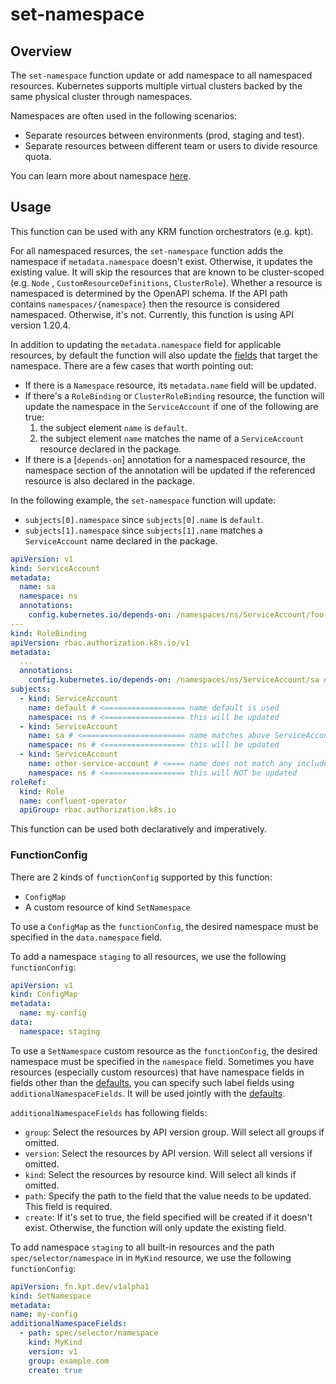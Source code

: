 # set-namespace

## Overview

<!--mdtogo:Short-->

The `set-namespace` function update or add namespace to all namespaced
resources. Kubernetes supports multiple virtual clusters backed by the same
physical cluster through namespaces.

Namespaces are often used in the following scenarios:

- Separate resources between environments (prod, staging and test).
- Separate resources between different team or users to divide resource quota.

<!--mdtogo-->

You can learn more about namespace [here][namespace].

<!--mdtogo:Long-->

## Usage

This function can be used with any KRM function orchestrators (e.g. kpt).

For all namespaced resurces, the `set-namespace` function adds the namespace
if `metadata.namespace` doesn't exist. Otherwise, it updates the existing value.
It will skip the resources that are known to be cluster-scoped (e.g. `Node`
, `CustomResourceDefinitions`, `ClusterRole`). Whether a resource is namespaced
is determined by the OpenAPI schema. If the API path
contains `namespaces/{namespace}` then the resource is considered namespaced.
Otherwise, it's not. Currently, this function is using API version 1.20.4.

In addition to updating the `metadata.namespace` field for applicable resources,
by default the function will also update the [fields][commonnamespace] that
target the namespace. There are a few cases that worth pointing out:

- If there is a `Namespace` resource, its `metadata.name` field will be updated.
- If there's a `RoleBinding` or `ClusterRoleBinding` resource, the function will
  update the namespace in the `ServiceAccount` if one of the following are true:
  1) the subject element `name` is `default`.
  2) the subject element `name` matches the name of a `ServiceAccount` resource declared in the package.
- If there is a [`depends-on`] annotation for a namespaced resource, the namespace
  section of the annotation will be updated if the referenced resource is also
  declared in the package.

In the following example, the `set-namespace` function will update:
- `subjects[0].namespace` since `subjects[0].name` is `default`.
- `subjects[1].namespace` since `subjects[1].name` matches a `ServiceAccount`
  name declared in the package.

```yaml
apiVersion: v1
kind: ServiceAccount
metadata:
  name: sa
  namespace: ns
  annotations:
    config.kubernetes.io/depends-on: /namespaces/ns/ServiceAccount/foo # <= this will NOT be updated (resource not declared)
---
kind: RoleBinding
apiVersion: rbac.authorization.k8s.io/v1
metadata:
  ...
  annotations:
    config.kubernetes.io/depends-on: /namespaces/ns/ServiceAccount/sa # <== this will be updated (resource declared)
subjects:
  - kind: ServiceAccount
    name: default # <================== name default is used
    namespace: ns # <================== this will be updated
  - kind: ServiceAccount
    name: sa # <======================= name matches above ServiceAccount
    namespace: ns # <================== this will be updated
  - kind: ServiceAccount
    name: other-service-account # <==== name does not match any included resource
    namespace: ns # <================== this will NOT be updated
roleRef:
  kind: Role
  name: confluent-operator
  apiGroup: rbac.authorization.k8s.io
```

This function can be used both declaratively and imperatively.

### FunctionConfig

There are 2 kinds of `functionConfig` supported by this function:

- `ConfigMap`
- A custom resource of kind `SetNamespace`

To use a `ConfigMap` as the `functionConfig`, the desired namespace must be
specified in the `data.namespace` field.

To add a namespace `staging` to all resources, we use the
following `functionConfig`:

```yaml
apiVersion: v1
kind: ConfigMap
metadata:
  name: my-config
data:
  namespace: staging
```

To use a `SetNamespace` custom resource as the `functionConfig`, the desired
namespace must be specified in the `namespace` field. Sometimes you have
resources (especially custom resources) that have namespace fields in fields
other than the [defaults][commonnamespace], you can specify such label fields
using `additionalNamespaceFields`. It will be used jointly with the
[defaults][commonnamespace].

`additionalNamespaceFields` has following fields:

- `group`: Select the resources by API version group. Will select all groups if
  omitted.
- `version`: Select the resources by API version. Will select all versions if
  omitted.
- `kind`: Select the resources by resource kind. Will select all kinds if
  omitted.
- `path`: Specify the path to the field that the value needs to be updated. This
  field is required.
- `create`: If it's set to true, the field specified will be created if it
  doesn't exist. Otherwise, the function will only update the existing field.

To add namespace `staging` to all built-in resources and the
path `spec/selector/namespace` in in `MyKind` resource, we use the
following `functionConfig`:

```yaml
apiVersion: fn.kpt.dev/v1alpha1
kind: SetNamespace
metadata:
name: my-config
additionalNamespaceFields:
  - path: spec/selector/namespace
    kind: MyKind
    version: v1
    group: example.com
    create: true
```

<!--mdtogo-->

[namespace]: https://kubernetes.io/docs/concepts/overview/working-with-objects/namespaces/

[depends-on]: https://kpt.dev/reference/annotations/depends-on/

[commonnamespace]: https://github.com/kubernetes-sigs/kustomize/blob/master/api/konfig/builtinpluginconsts/namespace.go#L7